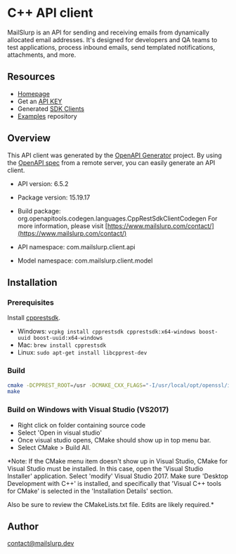 # C++ API client

MailSlurp is an API for sending and receiving emails from dynamically allocated email addresses. It's designed for developers and QA teams to test applications, process inbound emails, send templated notifications, attachments, and more.

## Resources

- [Homepage](https://www.mailslurp.com)
- Get an [API KEY](https://app.mailslurp.com/sign-up/)
- Generated [SDK Clients](https://docs.mailslurp.com/)
- [Examples](https://github.com/mailslurp/examples) repository

## Overview
This API client was generated by the [OpenAPI Generator](https://openapi-generator.tech) project. By using the [OpenAPI spec](https://openapis.org) from a remote server, you can easily generate an API client.

- API version: 6.5.2
- Package version: 15.19.17
- Build package: org.openapitools.codegen.languages.CppRestSdkClientCodegen
For more information, please visit [https://www.mailslurp.com/contact/](https://www.mailslurp.com/contact/)

- API namespace: com.mailslurp.client.api
- Model namespace: com.mailslurp.client.model

## Installation

### Prerequisites

Install [cpprestsdk](https://github.com/Microsoft/cpprestsdk).

- Windows: `vcpkg install cpprestsdk cpprestsdk:x64-windows boost-uuid boost-uuid:x64-windows`
- Mac: `brew install cpprestsdk`
- Linux: `sudo apt-get install libcpprest-dev`

### Build

```sh
cmake -DCPPREST_ROOT=/usr -DCMAKE_CXX_FLAGS="-I/usr/local/opt/openssl/include" -DCMAKE_MODULE_LINKER_FLAGS="-L/usr/local/opt/openssl/lib"
make
```

### Build on Windows with Visual Studio (VS2017)

- Right click on folder containing source code
- Select 'Open in visual studio'
- Once visual studio opens, CMake should show up in top menu bar.
- Select CMake > Build All.

*Note: If the CMake menu item doesn't show up in Visual Studio, CMake
for Visual Studio must be installed. In this case, open the 'Visual Studio
Installer' application. Select 'modify' Visual Studio 2017. Make sure
'Desktop Development with C++' is installed, and specifically that 'Visual
C++ tools for CMake' is selected in the 'Installation Details' section.

Also be sure to review the CMakeLists.txt file. Edits are likely required.*

## Author

contact@mailslurp.dev

